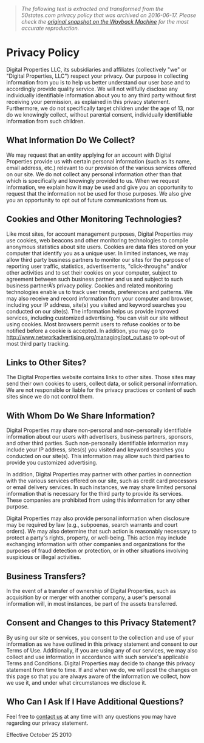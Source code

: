 > *The following text is extracted and transformed from the 50states.com privacy policy that was archived on 2016-06-17. Please check the [original snapshot on the Wayback Machine](https://web.archive.org/web/20160617162752id_/http%3A//www.50states.com/privacy.htm) for the most accurate reproduction.*

# Privacy Policy

Digital Properties LLC, its subsidiaries and affiliates (collectively "we" or "Digital Properties, LLC") respect your privacy. Our purpose in collecting information from you is to help us better understand our user base and to accordingly provide quality service. We will not willfully disclose any individually identifiable information about you to any third party without first receiving your permission, as explained in this privacy statement. Furthermore, we do not specifically target children under the age of 13, nor do we knowingly collect, without parental consent, individually identifiable information from such children.

## What Information Do We Collect?

We may request that an entity applying for an account with Digital Properties provide us with certain personal information (such as its name, email address, etc.) relevant to our provision of the various services offered on our site. We do not collect any personal information other than that which is specifically and knowingly provided to us. When we request information, we explain how it may be used and give you an opportunity to request that the information not be used for those purposes. We also give you an opportunity to opt out of future communications from us.

## Cookies and Other Monitoring Technologies?

Like most sites, for account management purposes, Digital Properties may use cookies, web beacons and other monitoring technologies to compile anonymous statistics about site users. Cookies are data files stored on your computer that identify you as a unique user. In limited instances, we may allow third party business partners to monitor our sites for the purpose of reporting user traffic, statistics, advertisements, "click-throughs" and/or other activities and to set their cookies on your computer, subject to agreement between such business partner and us and subject to such business partnerÂ’s privacy policy. Cookies and related monitoring technologies enable us to track user trends, preferences and patterns. We may also receive and record information from your computer and browser, including your IP address, site(s) you visited and keyword searches you conducted on our site(s). The information helps us provide improved services, including customized advertising. You can visit our site without using cookies. Most browsers permit users to refuse cookies or to be notified before a cookie is accepted. In addition, you may go to <http://www.networkadvertising.org/managing/opt_out.asp> to opt-out of most third party tracking.

## Links to Other Sites?

The Digital Properties website contains links to other sites. Those sites may send their own cookies to users, collect data, or solicit personal information. We are not responsible or liable for the privacy practices or content of such sites since we do not control them.

## With Whom Do We Share Information?

Digital Properties may share non-personal and non-personally identifiable information about our users with advertisers, business partners, sponsors, and other third parties. Such non-personally identifiable information may include your IP address, sites(s) you visited and keyword searches you conducted on our site(s). This information may allow such third parties to provide you customized advertising.

In addition, Digital Properties may partner with other parties in connection with the various services offered on our site, such as credit card processors or email delivery services. In such instances, we may share limited personal information that is necessary for the third party to provide its services. These companies are prohibited from using this information for any other purpose.

Digital Properties may also provide personal information when disclosure may be required by law (e.g., subpoenas, search warrants and court orders). We may also determine that such action is reasonably necessary to protect a party's rights, property, or well-being. This action may include exchanging information with other companies and organizations for the purposes of fraud detection or protection, or in other situations involving suspicious or illegal activities.

## Business Transfers?

In the event of a transfer of ownership of Digital Properties, such as acquisition by or merger with another company, a user's personal information will, in most instances, be part of the assets transferred.

## Consent and Changes to this Privacy Statement?

By using our site or services, you consent to the collection and use of your information as we have outlined in this privacy statement and consent to our Terms of Use. Additionally, if you are using any of our services, we may also collect and use information in accordance with such service's applicable Terms and Conditions. Digital Properties may decide to change this privacy statement from time to time. If and when we do, we will post the changes on this page so that you are always aware of the information we collect, how we use it, and under what circumstances we disclose it.

## Who Can I Ask If I Have Additional Questions?

Feel free to [contact us](http://www.50states.com/contact/) at any time with any questions you may have regarding our privacy statement.

Effective October 25 2010 
